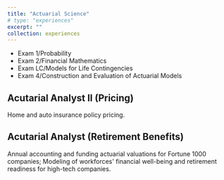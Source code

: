 ```yaml
---
title: "Actuarial Science"
# type: "experiences"
excerpt: ""
collection: experiences
---
```


* Exam 1/Probability
* Exam 2/Financial Mathematics
* Exam LC/Models for Life Contingencies
* Exam 4/Construction and Evaluation of Actuarial Models

## Acutarial Analyst II (Pricing)
Home and auto insurance policy pricing.

## Acutarial Analyst (Retirement Benefits)
Annual accounting and funding actuarial valuations for Fortune 1000 companies; Modeling of workforces' financial well-being and retirement readiness for high-tech companies. 

